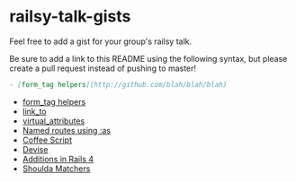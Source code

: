# railsy-talk-gists

Feel free to add a gist for your group's railsy talk.

Be sure to add a link to this README using the following syntax, but please create a pull request instead of pushing to master!
```markdown
- [form_tag helpers](http://github.com/blah/blah/blah)
```

- [form_tag helpers](https://github.com/chi-squirrels-2015/railsy-talk-gists/blob/form-tag-helper/form-tag-helpers.md)
- [link_to](https://github.com/chi-squirrels-2015/railsy-talk-gists/blob/master/link_to.md)
- [virtual_attributes](https://github.com/chi-squirrels-2015/railsy-talk-gists/blob/virtual-attributes/virtual-attributes.md)
- [Named routes using :as](https://github.com/chi-squirrels-2015/railsy-talk-gists/blob/named_routes/named_routes.md)
- [Coffee Script](https://gist.github.com/ianagne/2f985ce725371b7c766a#file-coffe-script-talk-md)
- [Devise](https://gist.github.com/gabivoicu/1ae336fb43f09d5302b7)
- [Additions in Rails 4](http://railscasts.com/episodes/400-what-s-new-in-rails-4?view=asciicast)
- [Shoulda Matchers](https://github.com/chi-squirrels-2015/railsy-talk-gists/blob/elliottayoung-shoulda-matchers/shoulda-matchers.md)
